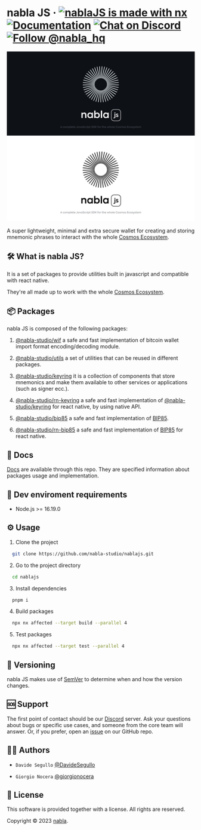 **nabla JS**
&middot;
[![nablaJS is made with nx](https://img.shields.io/badge/Made%20with-nx-blue)](https://github.com/nrwl/nx)
[![Documentation](https://img.shields.io/badge/documentation-yes-brightgreen.svg)](https://github.com/nabla-studio/nablajs/tree/main/docs)
[![Chat on Discord](https://img.shields.io/badge/chat-on%20discord-orange)](https://discord.gg/WzXYRd3AwH)
[![Follow @nabla_hq](https://img.shields.io/twitter/follow/nabla_hq.svg?label=Follow%20@nabla_hq)](https://twitter.com/intent/follow?screen_name=nabla_hq)
=====

![Enabling business to Web3](docs/assets/images/nabla_js_dark.png#gh-dark-mode-only)
![Enabling business to Web3](docs/assets/images/nabla_js_light.png#gh-light-mode-only)

A super lightweight, minimal and extra secure wallet for creating and storing
mnemonic phrases to interact with the whole
[Cosmos Ecosystem](https://cosmos.network/).

## 🛠️ What is nabla JS?

It is a set of packages to provide utilities built in javascript and compatible with react native.

They're all made up to work with the whole [Cosmos Ecosystem](https://cosmos.network/).

## 📦 Packages

nabla JS is composed of the following packages:

1. [@nabla-studio/wif](packages/wif/README.md) a safe and fast implementation of bitcoin wallet import format encoding/decoding module.

2. [@nabla-studio/utils](packages/utils/README.md) a set of utilities that can be reused in different packages.

3. [@nabla-studio/keyring](packages/keyring/README.md) it is a collection of components that store mnemonics and make them available to other services or applications (such as signer ecc.).

4. [@nabla-studio/rn-keyring](packages/rn-keyring/README.md) a safe and fast implementation of [@nabla-studio/keyring](packages/keyring/README.md) for react native, by using native API.

5. [@nabla-studio/bip85](packages/bip85/README.md) a safe and fast implementation of [BIP85](https://github.com/bitcoin/bips/blob/master/bip-0085.mediawiki).

6. [@nabla-studio/rn-bip85](packages/bip85/README.md) a safe and fast implementation of [BIP85](https://github.com/bitcoin/bips/blob/master/bip-0085.mediawiki) for react native.

## 📖 Docs

[Docs](./docs/README.md) are available through this repo. They are specified information about packages usage and implementation.

## 🚀 Dev enviroment requirements

- Node.js >= 16.19.0

## ⚙️ Usage

1. Clone the project

```bash
  git clone https://github.com/nabla-studio/nablajs.git
```

2. Go to the project directory

```bash
  cd nablajs
```

3. Install dependencies

```bash
  pnpm i
```

4. Build packages

```bash
  npx nx affected --target build --parallel 4
```

5. Test packages

```bash
  npx nx affected --target test --parallel 4
```

## 🔁 Versioning

nabla JS makes use of [SemVer](http://semver.org/) to determine when and how the version changes.

## 🆘 Support

The first point of contact should be our
[Discord](https://discord.gg/WzXYRd3AwH) server. Ask your questions about bugs
or specific use cases, and someone from the core team will answer. Or, if you
prefer, open an [issue](https://github.com/nabla-studio/nablajs/issues) on
our GitHub repo.

## 👨‍💻 Authors

- `Davide Segullo` [@DavideSegullo](https://github.com/DavideSegullo)

- `Giorgio Nocera` [@giorgionocera](https://github.com/giorgionocera)

## 📜 License

This software is provided together with a license. All rights are reserved.

Copyright © 2023 [nabla](https://github.com/nabla-studio).
